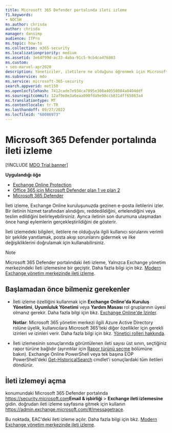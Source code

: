 ```yaml
---
title: Microsoft 365 Defender portalında ileti izleme
f1.keywords:
- NOCSH
ms.author: chrisda
author: chrisda
manager: dansimp
audience: ITPro
ms.topic: how-to
ms.collection: m365-security
ms.localizationpriority: medium
ms.assetid: 3e64f99d-ac33-4aba-91c5-9cb4ca476803
ms.custom:
- seo-marvel-apr2020
description: Yöneticiler, iletilere ne olduğunu öğrenmek için Microsoft 365 Defender portalındaki ileti izleme bağlantısını kullanabilir.
ms.subservice: mdo
ms.service: microsoft-365-security
search.appverid: met150
ms.openlocfilehash: 7412cade7e934ca7095e308a40558084a8404ddf
ms.sourcegitcommit: 12af9e8e3a6eaa090fda9e98ccb831dff65863a4
ms.translationtype: MT
ms.contentlocale: tr-TR
ms.lasthandoff: 09/27/2022
ms.locfileid: "68086973"
---
```

# <a name="message-trace-in-the-microsoft-365-defender-portal"></a>Microsoft 365 Defender portalında ileti izleme

[!INCLUDE [MDO Trial banner](../includes/mdo-trial-banner.md)]

**Uygulandığı öğe**
- [Exchange Online Protection](exchange-online-protection-overview.md)
- [Office 365 için Microsoft Defender plan 1 ve plan 2](defender-for-office-365.md)
- [Microsoft 365 Defender](../defender/microsoft-365-defender.md)

İleti izleme, Exchange Online kuruluşunuzda gezinen e-posta iletilerini izler. Bir iletinin hizmet tarafından alındığını, reddedildiğini, ertelendiğini veya teslim edildiğini belirleyebilirsiniz. Ayrıca iletinin son durumuna ulaşmadan önce hangi eylemlerin gerçekleştirildiğini de gösterir.

İleti izlemedeki bilgileri, iletilere ne olduğuyla ilgili kullanıcı sorularını verimli bir şekilde yanıtlamak, posta akışı sorunlarını gidermek ve ilke değişikliklerini doğrulamak için kullanabilirsiniz.

> [!NOTE]
> Microsoft 365 Defender portalındaki ileti izleme, Yalnızca Exchange yönetim merkezindeki İleti izlemesine bir geçiştir. Daha fazla bilgi için bkz. [Modern Exchange yönetim merkezinde ileti izleme](/exchange/monitoring/trace-an-email-message/message-trace-modern-eac).

## <a name="what-do-you-need-to-know-before-you-begin"></a>Başlamadan önce bilmeniz gerekenler

- İleti izleme özelliğini kullanmak için **Exchange Online'da Kuruluş Yönetimi**, **Uyumluluk Yönetimi** veya **Yardım Masası** rol gruplarının  üyesi olmanız gerekir. Daha fazla bilgi için bkz. [Exchange Online'de İzinler](/exchange/permissions-exo/permissions-exo).

  **Notlar**: Microsoft 365 yönetim merkezi ilgili Azure Active Directory rolüne üyelik, kullanıcılara Microsoft 365'teki diğer özellikler için gerekli izinleri _ve_ izinleri verir. Daha fazla bilgi için bkz. [Yönetici rolleri hakkında](../../admin/add-users/about-admin-roles.md).

- İleti izlemesinin sonuçlarında görüntülenen ileti sayısı üst sınırı, seçtiğiniz rapor türüne bağlıdır (ayrıntılar için [Rapor türünü seçme](/exchange/monitoring/trace-an-email-message/message-trace-modern-eac#choose-report-type) bölümüne bakın). Exchange Online PowerShell veya tek başına EOP PowerShell'deki [Get-HistoricalSearch](/powershell/module/exchange/get-historicalsearch) cmdlet'i sonuçlardaki tüm iletileri döndürür.

## <a name="open-message-trace"></a>İleti izlemeyi açma

konumundaki Microsoft 365 Defender portalında <https://security.microsoft.com>**Email & işbirliği** \> **Exchange ileti izlemesine** gidin. doğrudan ileti izleme sayfasına gitmek için kullanın <https://admin.exchange.microsoft.com/#/messagetrace>.

Bu noktada, EAC'deki ileti izleme açılır. Daha fazla bilgi için bkz. [Modern Exchange yönetim merkezinde ileti izleme](/exchange/monitoring/trace-an-email-message/message-trace-modern-eac).
